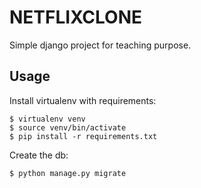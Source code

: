 NETFLIXCLONE
============

Simple django project for teaching purpose.

Usage
-----

Install virtualenv with requirements: 

    $ virtualenv venv
    $ source venv/bin/activate
    $ pip install -r requirements.txt


Create the db:

    $ python manage.py migrate



